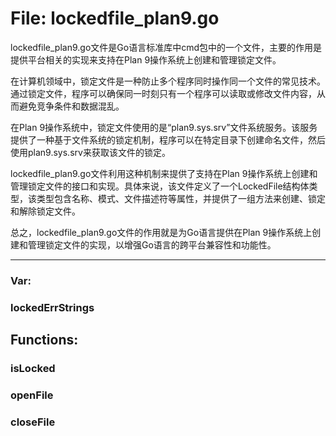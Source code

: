 # File: lockedfile_plan9.go

lockedfile_plan9.go文件是Go语言标准库中cmd包中的一个文件，主要的作用是提供平台相关的实现来支持在Plan 9操作系统上创建和管理锁定文件。

在计算机领域中，锁定文件是一种防止多个程序同时操作同一个文件的常见技术。通过锁定文件，程序可以确保同一时刻只有一个程序可以读取或修改文件内容，从而避免竞争条件和数据混乱。

在Plan 9操作系统中，锁定文件使用的是“plan9.sys.srv”文件系统服务。该服务提供了一种基于文件系统的锁定机制，程序可以在特定目录下创建命名文件，然后使用plan9.sys.srv来获取该文件的锁定。

lockedfile_plan9.go文件利用这种机制来提供了支持在Plan 9操作系统上创建和管理锁定文件的接口和实现。具体来说，该文件定义了一个LockedFile结构体类型，该类型包含名称、模式、文件描述符等属性，并提供了一组方法来创建、锁定和解除锁定文件。

总之，lockedfile_plan9.go文件的作用就是为Go语言提供在Plan 9操作系统上创建和管理锁定文件的实现，以增强Go语言的跨平台兼容性和功能性。




---

### Var:

### lockedErrStrings





## Functions:

### isLocked





### openFile





### closeFile






